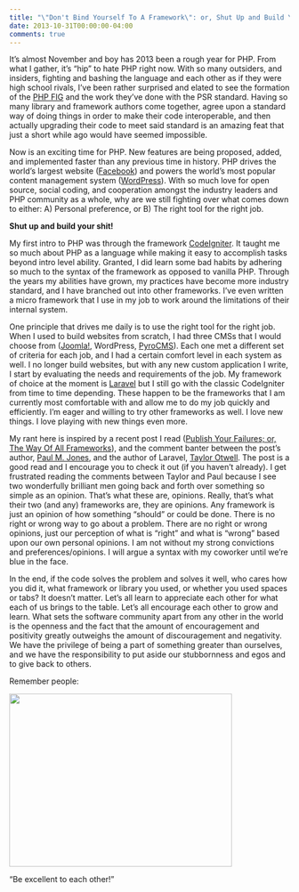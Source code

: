 ```yaml
---
title: "\"Don't Bind Yourself To A Framework\": or, Shut Up and Build Your Shit"
date: 2013-10-31T00:00:00-04:00
comments: true
---
```

It&#8217;s almost November and boy has 2013 been a rough year for PHP. From what I gather, it&#8217;s &#8220;hip&#8221; to hate PHP right now. With so many outsiders, and insiders, fighting and bashing the language and each other as if they were high school rivals, I&#8217;ve been rather surprised and elated to see the formation of the <a href="http://www.php-fig.org/" target="_blank">PHP FIG</a> and the work they&#8217;ve done with the PSR standard. Having so many library and framework authors come together, agree upon a standard way of doing things in order to make their code interoperable, and then actually upgrading their code to meet said standard is an amazing feat that just a short while ago would have seemed impossible.

Now is an exciting time for PHP. New features are being proposed, added, and implemented faster than any previous time in history. PHP drives the world&#8217;s largest website (<a href="http://facebook.com" target="_blank">Facebook</a>) and powers the world&#8217;s most popular content management system (<a href="http://wordpress.org" target="_blank">WordPress</a>). With so much love for open source, social coding, and cooperation amongst the industry leaders and PHP community as a whole, why are we still fighting over what comes down to either: A) Personal preference, or B) The right tool for the right job.

**Shut up and build your shit!**

My first intro to PHP was through the framework <a href="http://ellislab.com/codeigniter" target="_blank">CodeIgniter</a>. It taught me so much about PHP as a language while making it easy to accomplish tasks beyond intro level ability. Granted, I did learn some bad habits by adhering so much to the syntax of the framework as opposed to vanilla PHP. Through the years my abilities have grown, my practices have become more industry standard, and I have branched out into other frameworks. I&#8217;ve even written a micro framework that I use in my job to work around the limitations of their internal system.

One principle that drives me daily is to use the right tool for the right job. When I used to build websites from scratch, I had three CMSs that I would choose from (<a href="http://www.joomla.org/" target="_blank">Joomla!</a>, WordPress, <a href="http://www.pyrocms.com/" target="_blank">PyroCMS</a>). Each one met a different set of criteria for each job, and I had a certain comfort level in each system as well. I no longer build websites, but with any new custom application I write, I start by evaluating the needs and requirements of the job. My framework of choice at the moment is <a href="http://laravel.com/" target="_blank">Laravel</a> but I still go with the classic CodeIgniter from time to time depending. These happen to be the frameworks that I am currently most comfortable with and allow me to do my job quickly and efficiently. I&#8217;m eager and willing to try other frameworks as well. I love new things. I love playing with new things even more.

My rant here is inspired by a recent post I read (<a href="http://paul-m-jones.com/archives/4757" target="_blank">Publish Your Failures; or, The Way Of All Frameworks</a>), and the comment banter between the post&#8217;s author, <a href="https://twitter.com/pmjones" target="_blank">Paul M. Jones</a>, and the author of Laravel, <a href="https://twitter.com/taylorotwell" target="_blank">Taylor Otwell</a>. The post is a good read and I encourage you to check it out (if you haven&#8217;t already). I get frustrated reading the comments between Taylor and Paul because I see two wonderfully brilliant men going back and forth over something so simple as an opinion. That&#8217;s what these are, opinions. Really, that&#8217;s what their two (and any) frameworks are, they are opinions. Any framework is just an opinion of how something &#8220;should&#8221; or could be done. There is no right or wrong way to go about a problem. There are no right or wrong opinions, just our perception of what is &#8220;right&#8221; and what is &#8220;wrong&#8221; based upon our own personal opinions. I am not without my strong convictions and preferences/opinions. I will argue a syntax with my coworker until we&#8217;re blue in the face.

In the end, if the code solves the problem and solves it well, who cares how you did it, what framework or library you used, or whether you used spaces or tabs? It doesn&#8217;t matter. Let&#8217;s all learn to appreciate each other for what each of us brings to the table. Let&#8217;s all encourage each other to grow and learn. What sets the software community apart from any other in the world is the openness and the fact that the amount of encouragement and positivity greatly outweighs the amount of discouragement and negativity. We have the privilege of being a part of something greater than ourselves, and we have the responsibility to put aside our stubbornness and egos and to give back to others.

Remember people:

<div style="width: 400px" class="wp-caption alignnone">
  <img alt="" src="http://www.re-imago.com/wp-content/uploads/2013/02/BillandTed.jpg" width="400" height="311" />
  
  <p class="wp-caption-text">
    &#8220;Be excellent to each other!&#8221;
  </p>
</div>